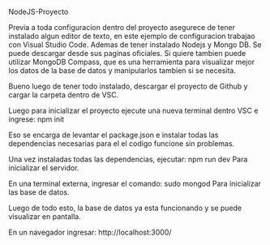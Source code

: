 NodeJS-Proyecto

Previa a toda configuracion dentro del proyecto asegurece de tener instalado algun editor de texto, en este ejemplo de configuracion trabajao con Visual Studio Code. Ademas de tener instalado Nodejs y Mongo DB. Se puede descargar desde sus paginas oficiales. Si quiere tambien puede utilizar MongoDB Compass, que es una herramienta para visualizar mejor los datos de la base de datos y manipularlos tambien si se necesita.  

Bueno luego de tener todo instalado, descargar el proyecto de Github y cargar la carpeta dentro de VSC.

Luego para inicializar el proyecto ejecute una nueva terminal dentro VSC e ingrese:
npm init

Eso se encarga de levantar el package.json e instalar todas las dependencias necesarias para el el codigo funcione sin problemas.

Una vez instaladas todas las dependencias, ejecutar:
npm run dev
Para inicializar el servidor.

En una terminal externa, ingresar el comando:
sudo mongod
Para inicializar las base de datos.

Luego de todo esto, la base de datos ya esta funcionando y se puede visualizar en pantalla.

En un navegador ingresar:
http://localhost:3000/



